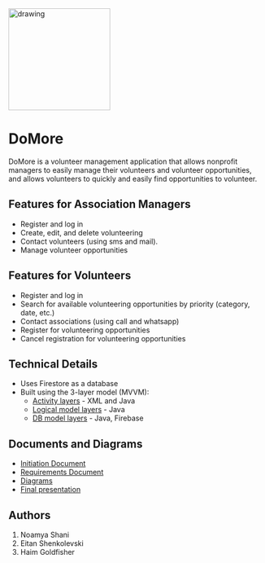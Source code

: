 <img src="https://user-images.githubusercontent.com/77248387/211789662-15b18c26-10d3-4c4d-a30c-da3ffb9a22bd.jpg" alt="drawing" width="200"/>


# DoMore

DoMore is a volunteer management application that allows nonprofit managers to easily manage their volunteers and volunteer opportunities, and allows volunteers to quickly and easily find opportunities to volunteer.

## Features for Association Managers
- Register and log in
- Create, edit, and delete volunteering
- Contact volunteers (using sms and mail).
- Manage volunteer opportunities

## Features for Volunteers
- Register and log in
- Search for available volunteering opportunities by priority (category, date, etc.)
- Contact associations (using call and whatsapp)
- Register for volunteering opportunities
- Cancel registration for volunteering opportunities

## Technical Details
- Uses Firestore as a database
- Built using the 3-layer model (MVVM): 
    - [Activity layers](https://github.com/noamya-sh/DoMore/tree/main/app/src/main/java/com/example/myapplication/activitiy) - XML and Java
    - [Logical model layers](https://github.com/noamya-sh/DoMore/tree/main/app/src/main/java/com/example/myapplication/model) - Java
    - [DB model layers](https://github.com/noamya-sh/DoMore/tree/main/app/src/main/java/com/example/myapplication/db) - Java, Firebase


## Documents and Diagrams
- [Initiation Document](https://github.com/noamya-sh/DoMore/blob/main/DoMore%20-%20Initiation%20Document.pdf)
- [Requirements Document](https://github.com/noamya-sh/DoMore/blob/main/DoMore%20-%20Requirements%20Document.pdf)
- [Diagrams](https://github.com/noamya-sh/DoMore/tree/main/diagrams)
- [Final presentation](https://github.com/noamya-sh/DoMore/blob/main/DoMore%20-Final%20presentation.pptx)

## Authors

1. Noamya Shani
2. Eitan Shenkolevski
3. Haim Goldfisher

